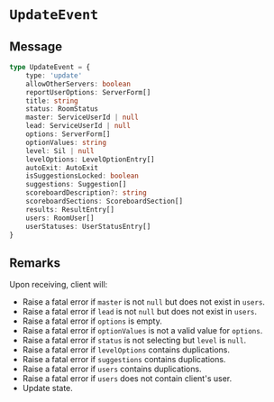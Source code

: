 # `UpdateEvent`

## Message

```ts
type UpdateEvent = {
    type: 'update'
    allowOtherServers: boolean
    reportUserOptions: ServerForm[]
    title: string
    status: RoomStatus
    master: ServiceUserId | null
    lead: ServiceUserId | null
    options: ServerForm[]
    optionValues: string
    level: Sil | null
    levelOptions: LevelOptionEntry[]
    autoExit: AutoExit
    isSuggestionsLocked: boolean
    suggestions: Suggestion[]
    scoreboardDescription?: string
    scoreboardSections: ScoreboardSection[]
    results: ResultEntry[]
    users: RoomUser[]
    userStatuses: UserStatusEntry[]
}
```

## Remarks

Upon receiving, client will:

-   Raise a fatal error if `master` is not `null` but does not exist in `users`.
-   Raise a fatal error if `lead` is not `null` but does not exist in `users`.
-   Raise a fatal error if `options` is empty.
-   Raise a fatal error if `optionValues` is not a valid value for `options`.
-   Raise a fatal error if `status` is not selecting but `level` is `null`.
-   Raise a fatal error if `levelOptions` contains duplications.
-   Raise a fatal error if `suggestions` contains duplications.
-   Raise a fatal error if `users` contains duplications.
-   Raise a fatal error if `users` does not contain client's user.
-   Update state.
